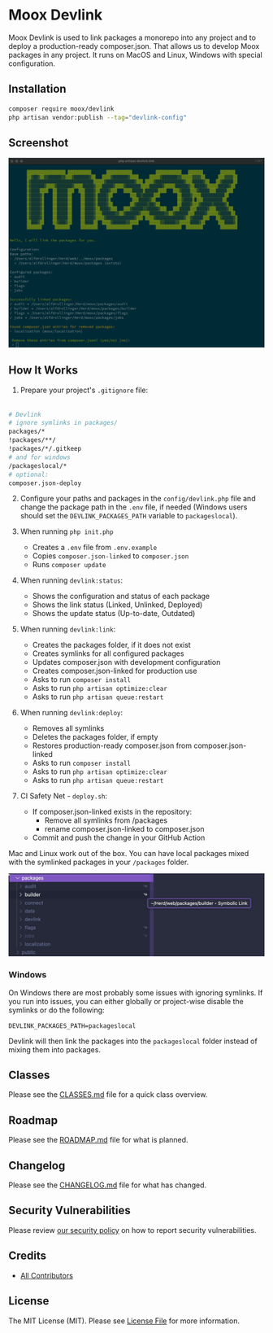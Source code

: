 # Moox Devlink

Moox Devlink is used to link packages a monorepo into any project and to deploy a production-ready composer.json. That allows us to develop Moox packages in any project. It runs on MacOS and Linux, Windows with special configuration.

## Installation

```bash
composer require moox/devlink
php artisan vendor:publish --tag="devlink-config"
```

## Screenshot

![Moox Devlink](./devlink.jpg)

## How It Works

1. Prepare your project's `.gitignore` file:

```bash

# Devlink
# ignore symlinks in packages/
packages/*
!packages/**/
!packages/*/.gitkeep
# and for windows
/packageslocal/*
# optional:
composer.json-deploy

```

2. Configure your paths and packages in the `config/devlink.php` file and change the package path in the `.env` file, if needed (Windows users should set the `DEVLINK_PACKAGES_PATH` variable to `packageslocal`).

3. When running `php init.php`

    - Creates a `.env` file from `.env.example`
    - Copies `composer.json-linked` to `composer.json`
    - Runs `composer update`

4. When running `devlink:status`:

    - Shows the configuration and status of each package
    - Shows the link status (Linked, Unlinked, Deployed)
    - Shows the update status (Up-to-date, Outdated)

5. When running `devlink:link`:

    - Creates the packages folder, if it does not exist
    - Creates symlinks for all configured packages
    - Updates composer.json with development configuration
    - Creates composer.json-linked for production use
    - Asks to run `composer install`
    - Asks to run `php artisan optimize:clear`
    - Asks to run `php artisan queue:restart`

6. When running `devlink:deploy`:

    - Removes all symlinks
    - Deletes the packages folder, if empty
    - Restores production-ready composer.json from composer.json-linked
    - Asks to run `composer install`
    - Asks to run `php artisan optimize:clear`
    - Asks to run `php artisan queue:restart`

7. CI Safety Net - `deploy.sh`:

    - If composer.json-linked exists in the repository:
        - Remove all symlinks from /packages
        - rename composer.json-linked to composer.json
    - Commit and push the change in your GitHub Action

Mac and Linux work out of the box. You can have local packages mixed with the symlinked packages in your `/packages` folder.

![Moox Devlink](./devlink-mix.jpg)

### Windows

On Windows there are most probably some issues with ignoring symlinks. If you run into issues, you can either globally or project-wise disable the symlinks or do the following:

```env
DEVLINK_PACKAGES_PATH=packageslocal
```

Devlink will then link the packages into the `packageslocal` folder instead of mixing them into packages.

## Classes

Please see the [CLASSES.md](./CLASSES.md) file for a quick class overview.

## Roadmap

Please see the [ROADMAP.md](./ROADMAP.md) file for what is planned.

## Changelog

Please see the [CHANGELOG.md](./CHANGELOG.md) file for what has changed.

## Security Vulnerabilities

Please review [our security policy](https://github.com/mooxphp/moox/security/policy) on how to report security vulnerabilities.

## Credits

-   [All Contributors](../../contributors)

## License

The MIT License (MIT). Please see [License File](LICENSE.md) for more information.
